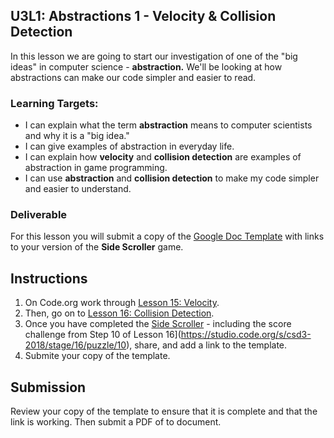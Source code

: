 
[//]: # (<p><iframe src="https://douglasurner.github.io/GDP1/units/3/U3L01-abstractions/" width="100%" height="666px"></iframe></p>)

## U3L1: Abstractions 1 - Velocity & Collision Detection

In this lesson we are going to start our investigation of one of the "big ideas" in computer science - **abstraction.** We'll be looking at how abstractions can make our code simpler and easier to read.

### Learning Targets:

* I can explain what the term **abstraction** means to computer scientists and why it is a "big idea."
* I can give examples of abstraction in everyday life.
* I can explain how **velocity** and **collision detection** are examples of abstraction in game programming.
* I can use **abstraction** and **collision detection** to make my code simpler and easier to understand.

### Deliverable

For this lesson you will submit a copy of the [Google Doc Template](https://docs.google.com/document/d/1gVR-eagLCPBAyVarJJRZTLyHFCMPr59zQ4gQ2l_RFQ8/edit?usp=sharing) with links to your version of the **Side Scroller** game.

## Instructions

1. On Code.org work through [Lesson 15: Velocity](https://studio.code.org/s/csd3-2018/stage/15/puzzle/1).
1. Then, go on to [Lesson 16: Collision Detection](https://studio.code.org/s/csd3-2018/stage/16/puzzle/1).
1. Once you have completed the [Side Scroller](https://studio.code.org/s/csd3-2018/stage/15/puzzle/11) - including the score challenge from Step 10 of Lesson 16](https://studio.code.org/s/csd3-2018/stage/16/puzzle/10), share, and add a link to the template.
1. Submite your copy of the template.

## Submission

Review your copy of the template to ensure that it is complete and that the link is working. Then submit a PDF of to document.
